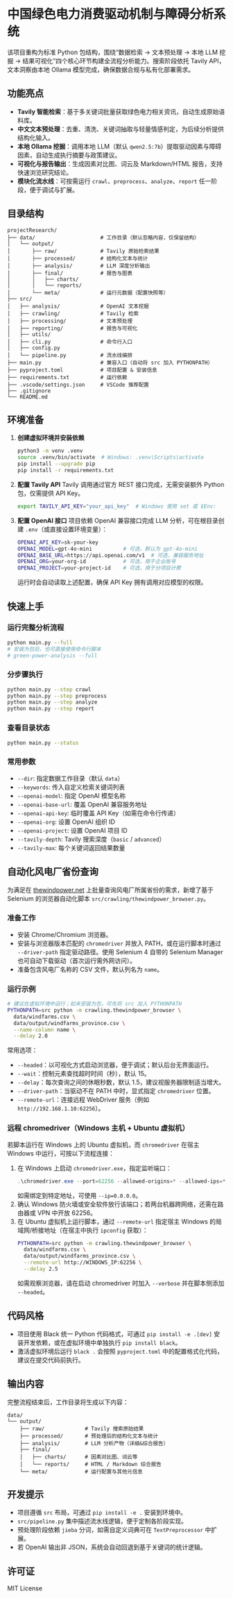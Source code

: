 # 中国绿色电力消费驱动机制与障碍分析系统

该项目重构为标准 Python 包结构，围绕“数据检索 → 文本预处理 → 本地 LLM 挖掘 → 结果可视化”四个核心环节构建全流程分析能力。搜索阶段依托 Tavily API，文本洞察由本地 Ollama 模型完成，确保数据合规与私有化部署需求。

## 功能亮点
- **Tavily 智能检索**：基于多关键词批量获取绿色电力相关资讯，自动生成原始语料库。
- **中文文本预处理**：去重、清洗、关键词抽取与轻量情感判定，为后续分析提供结构化输入。
- **本地 Ollama 挖掘**：调用本地 LLM（默认 `qwen2.5:7b`）提取驱动因素与障碍因素，自动生成执行摘要与政策建议。
- **可视化与报告输出**：生成因素对比图、词云及 Markdown/HTML 报告，支持快速浏览研究结论。
- **模块化流水线**：可按需运行 `crawl`、`preprocess`、`analyze`、`report` 任一阶段，便于调试与扩展。

## 目录结构
```
projectResearch/
├── data/                     # 工作目录（默认忽略内容，仅保留结构）
│   └── output/
│       ├── raw/              # Tavily 原始检索结果
│       ├── processed/        # 结构化文本与统计
│       ├── analysis/         # LLM 深度分析输出
│       ├── final/            # 报告与图表
│       │   ├── charts/
│       │   └── reports/
│       └── meta/             # 运行元数据（配置快照等）
├── src/
│   ├── analysis/             # OpenAI 文本挖掘
│   ├── crawling/             # Tavily 检索
│   ├── processing/           # 文本预处理
│   ├── reporting/            # 报告与可视化
│   ├── utils/
│   ├── cli.py                # 命令行入口
│   ├── config.py
│   └── pipeline.py           # 流水线编排
├── main.py                   # 兼容入口（自动将 src 加入 PYTHONPATH）
├── pyproject.toml            # 项目配置 & 安装信息
├── requirements.txt          # 运行依赖
├── .vscode/settings.json     # VSCode 推荐配置
├── .gitignore
└── README.md
```

## 环境准备
1. **创建虚拟环境并安装依赖**
   ```bash
   python3 -m venv .venv
   source .venv/bin/activate  # Windows: .venv\Scripts\activate
   pip install --upgrade pip
   pip install -r requirements.txt
   ```

2. **配置 Tavily API**
   Tavily 调用通过官方 REST 接口完成，无需安装额外 Python 包，仅需提供 API Key。
   ```bash
   export TAVILY_API_KEY="your_api_key"  # Windows 使用 set 或 $Env:
   ```

3. **配置 OpenAI 接口**
   项目依赖 OpenAI 兼容接口完成 LLM 分析，可在根目录创建 `.env`（或直接设置环境变量）：
   ```bash
   OPENAI_API_KEY=sk-your-key
   OPENAI_MODEL=gpt-4o-mini          # 可选，默认为 gpt-4o-mini
   OPENAI_BASE_URL=https://api.openai.com/v1  # 可选，兼容服务地址
   OPENAI_ORG=your-org-id            # 可选，用于企业账号
   OPENAI_PROJECT=your-project-id    # 可选，用于分项目计费
   ```
   运行时会自动读取上述配置，确保 API Key 拥有调用对应模型的权限。

## 快速上手
### 运行完整分析流程
```bash
python main.py --full
# 安装为包后，也可直接使用命令行脚本
# green-power-analysis --full
```

### 分步骤执行
```bash
python main.py --step crawl
python main.py --step preprocess
python main.py --step analyze
python main.py --step report
```

### 查看目录状态
```bash
python main.py --status
```

### 常用参数
- `--dir`: 指定数据工作目录（默认 `data`）
- `--keywords`: 传入自定义检索关键词列表
- `--openai-model`: 指定 OpenAI 模型名称
- `--openai-base-url`: 覆盖 OpenAI 兼容服务地址
- `--openai-api-key`: 临时覆盖 API Key（如需在命令行传递）
- `--openai-org`: 设置 OpenAI 组织 ID
- `--openai-project`: 设置 OpenAI 项目 ID
- `--tavily-depth`: Tavily 搜索深度（`basic` / `advanced`）
- `--tavily-max`: 每个关键词返回结果数量

## 自动化风电厂省份查询
为满足在 [thewindpower.net](https://www.thewindpower.net/) 上批量查询风电厂所属省份的需求，新增了基于 Selenium 的浏览器自动化脚本 `src/crawling/thewindpower_browser.py`。

### 准备工作
- 安装 Chrome/Chromium 浏览器。
- 安装与浏览器版本匹配的 `chromedriver` 并放入 PATH，或在运行脚本时通过 `--driver-path` 指定驱动路径。使用 Selenium 4 自带的 Selenium Manager 也可自动下载驱动（首次运行需外网访问）。
- 准备包含风电厂名称的 CSV 文件，默认列名为 `name`。

### 运行示例
```bash
# 建议在虚拟环境中运行；如未安装为包，可先将 src 加入 PYTHONPATH
PYTHONPATH=src python -m crawling.thewindpower_browser \
  data/windfarms.csv \
  data/output/windfarms_province.csv \
  --name-column name \
  --delay 2.0
```

常用选项：
- `--headed`：以可视化方式启动浏览器，便于调试；默认后台无界面运行。
- `--wait`：控制元素查找超时时间（秒），默认 15。
- `--delay`：每次查询之间的休眠秒数，默认 1.5，建议视服务器限制适当增大。
- `--driver-path`：当驱动不在 PATH 中时，显式指定 `chromedriver` 位置。
- `--remote-url`：连接远程 WebDriver 服务（例如 `http://192.168.1.10:62256`）。

### 远程 chromedriver（Windows 主机 + Ubuntu 虚拟机）
若脚本运行在 Windows 上的 Ubuntu 虚拟机，而 `chromedriver` 在宿主 Windows 中运行，可按以下流程连接：
1. 在 Windows 上启动 `chromedriver.exe`，指定监听端口：
   ```powershell
   .\chromedriver.exe --port=62256 --allowed-origins=* --allowed-ips=* 
   ```
   如需绑定到特定地址，可使用 `--ip=0.0.0.0`。
2. 确认 Windows 防火墙或安全软件放行该端口；若两台机器跨网络，还需在路由器或 VPN 中开放 62256。
3. 在 Ubuntu 虚拟机上运行脚本，通过 `--remote-url` 指定宿主 Windows 的局域网/桥接地址（在宿主中执行 `ipconfig` 获取）：
   ```bash
   PYTHONPATH=src python -m crawling.thewindpower_browser \
     data/windfarms.csv \
     data/output/windfarms_province.csv \
     --remote-url http://WINDOWS_IP:62256 \
     --delay 2.5
   ```
   如需观察浏览器，请在启动 chromedriver 时加入 `--verbose` 并在脚本侧添加 `--headed`。

## 代码风格
- 项目使用 Black 统一 Python 代码格式，可通过 `pip install -e .[dev]` 安装开发依赖，或在虚拟环境中单独执行 `pip install black`。
- 激活虚拟环境后运行 `black .` 会按照 `pyproject.toml` 中的配置格式化代码，建议在提交代码前执行。

## 输出内容
完整流程结束后，工作目录将生成以下内容：
```
data/
└── output/
    ├── raw/             # Tavily 搜索原始结果
    ├── processed/       # 预处理后的结构化文本与统计
    ├── analysis/        # LLM 分析产物（详细&综合报告）
    ├── final/
    │   ├── charts/      # 因素对比图、词云等
    │   └── reports/     # HTML / Markdown 综合报告
    └── meta/            # 运行配置与其他元信息
```

## 开发提示
- 项目遵循 `src` 布局，可通过 `pip install -e .` 安装到环境中。
- `src/pipeline.py` 集中描述流水线逻辑，便于定制各阶段实现。
- 预处理阶段依赖 `jieba` 分词，如需自定义词典可在 `TextPreprocessor` 中扩展。
- 若 OpenAI 输出非 JSON，系统会自动回退到基于关键词的统计逻辑。

## 许可证
MIT License
